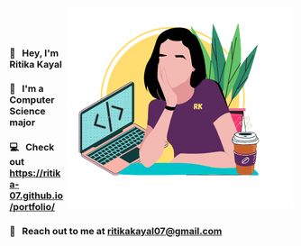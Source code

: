 <!--
**ritika-07/ritika-07** is a ✨ _special_ ✨ repository because its `README.md` (this file) appears on your GitHub profile.

Here are some ideas to get you started:

- 🔭 I’m currently working on ...
- 🌱 I’m currently learning ...
- 👯 I’m looking to collaborate on ...
- 🤔 I’m looking for help with ...
- 💬 Ask me about ...
- 📫 How to reach me: ...
- 😄 Pronouns: ...
- ⚡ Fun fact: ...
-->

<img align="right" src="/dp.png">
&nbsp;

&nbsp;

### :wave: &nbsp; Hey, I'm Ritika Kayal
### :book: &nbsp; I'm a Computer Science major
### :computer: &nbsp; Check out https://ritika-07.github.io/portfolio/
### :e-mail: &nbsp; Reach out to me at ritikakayal07@gmail.com
